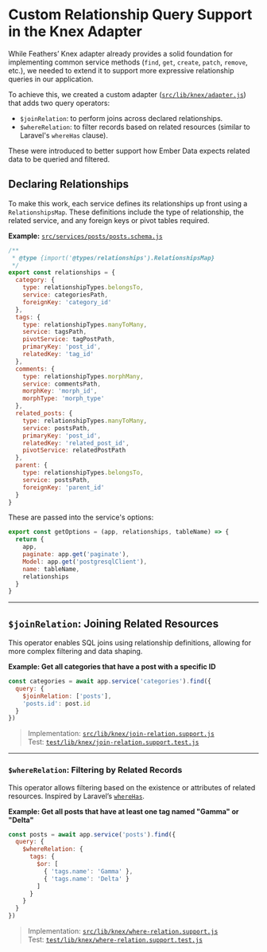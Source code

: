 # Custom Relationship Query Support in the Knex Adapter

While Feathers’ Knex adapter already provides a solid foundation for implementing common service methods (`find`, `get`, `create`, `patch`, `remove`, etc.), we needed to extend it to support more expressive relationship queries in our application.

To achieve this, we created a custom adapter ([`src/lib/knex/adapter.js`](https://github.com/synapsemx/api-sandbox/blob/main/src/lib/knex/adapter.js)) that adds two query operators:

- `$joinRelation`: to perform joins across declared relationships.
- `$whereRelation`: to filter records based on related resources (similar to Laravel's `whereHas` clause).

These were introduced to better support how Ember Data expects related data to be queried and filtered.

## Declaring Relationships

To make this work, each service defines its relationships up front using a `RelationshipsMap`. These definitions include the type of relationship, the related service, and any foreign keys or pivot tables required.

**Example:** [`src/services/posts/posts.schema.js`](https://github.com/synapsemx/api-sandbox/blob/main/src/services/posts/posts.schema.js)

```js
/**
 * @type {import('@types/relationships').RelationshipsMap}
 */
export const relationships = {
  category: {
    type: relationshipTypes.belongsTo,
    service: categoriesPath,
    foreignKey: 'category_id'
  },
  tags: {
    type: relationshipTypes.manyToMany,
    service: tagsPath,
    pivotService: tagPostPath,
    primaryKey: 'post_id',
    relatedKey: 'tag_id'
  },
  comments: {
    type: relationshipTypes.morphMany,
    service: commentsPath,
    morphKey: 'morph_id',
    morphType: 'morph_type'
  },
  related_posts: {
    type: relationshipTypes.manyToMany,
    service: postsPath,
    primaryKey: 'post_id',
    relatedKey: 'related_post_id',
    pivotService: relatedPostPath
  },
  parent: {
    type: relationshipTypes.belongsTo,
    service: postsPath,
    foreignKey: 'parent_id'
  }
}
```

These are passed into the service's options:

```js
export const getOptions = (app, relationships, tableName) => {
  return {
    app,
    paginate: app.get('paginate'),
    Model: app.get('postgresqlClient'),
    name: tableName,
    relationships
  }
}
```

---

## `$joinRelation`: Joining Related Resources

This operator enables SQL joins using relationship definitions, allowing for more complex filtering and data shaping.

**Example: Get all categories that have a post with a specific ID**

```js
const categories = await app.service('categories').find({
  query: {
    $joinRelation: ['posts'],
    'posts.id': post.id
  }
})
```

> Implementation: [`src/lib/knex/join-relation.support.js`](https://github.com/synapsemx/api-sandbox/blob/main/src/lib/knex/join-relation.support.js)  
> Test: [`test/lib/knex/join-relation.support.test.js`](https://github.com/synapsemx/api-sandbox/blob/main/test/lib/knex/join-relation.support.test.js)

---

### `$whereRelation`: Filtering by Related Records

This operator allows filtering based on the existence or attributes of related resources. Inspired by Laravel’s [`whereHas`](https://laravel.com/docs/11.x/eloquent-relationships#inline-relationship-existence-queries).

**Example: Get all posts that have at least one tag named "Gamma" or "Delta"**

```js
const posts = await app.service('posts').find({
  query: {
    $whereRelation: {
      tags: {
        $or: [
          { 'tags.name': 'Gamma' },
          { 'tags.name': 'Delta' }
        ]
      }
    }
  }
})
```

> Implementation: [`src/lib/knex/where-relation.support.js`](https://github.com/synapsemx/api-sandbox/blob/main/src/lib/knex/where-relation.support.js)  
> Test: [`test/lib/knex/where-relation.support.test.js`](https://github.com/synapsemx/api-sandbox/blob/main/test/lib/knex/where-relation.support.test.js)

